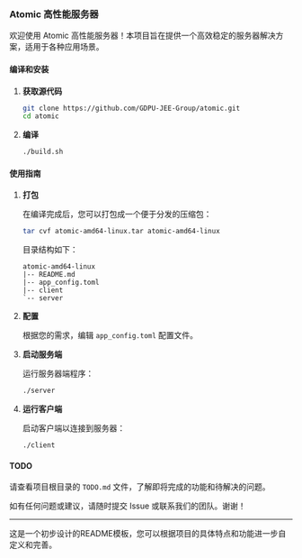 ### Atomic 高性能服务器

欢迎使用 Atomic 高性能服务器！本项目旨在提供一个高效稳定的服务器解决方案，适用于各种应用场景。

#### 编译和安装

1. **获取源代码**

   ```bash
   git clone https://github.com/GDPU-JEE-Group/atomic.git
   cd atomic
   ```

2. **编译**

   ```bash
   ./build.sh
   ```

#### 使用指南

1. **打包**

   在编译完成后，您可以打包成一个便于分发的压缩包：

   ```bash
   tar cvf atomic-amd64-linux.tar atomic-amd64-linux
   ```

   目录结构如下：

   ```
   atomic-amd64-linux
   |-- README.md
   |-- app_config.toml
   |-- client
   `-- server
   ```

2. **配置**

   根据您的需求，编辑 `app_config.toml` 配置文件。

3. **启动服务端**

   运行服务器端程序：

   ```bash
   ./server
   ```

4. **运行客户端**

   启动客户端以连接到服务器：

   ```bash
   ./client
   ```

#### TODO

请查看项目根目录的 `TODO.md` 文件，了解即将完成的功能和待解决的问题。

如有任何问题或建议，请随时提交 Issue 或联系我们的团队。谢谢！

---

这是一个初步设计的README模板，您可以根据项目的具体特点和功能进一步自定义和完善。